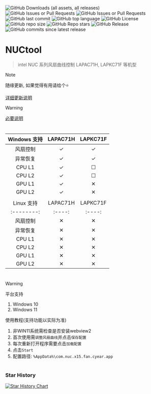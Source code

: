 ![GitHub Downloads (all assets, all releases)](https://img.shields.io/github/downloads/cyear/NUCtool/total?style=for-the-badge)
![GitHub Issues or Pull Requests](https://img.shields.io/github/issues/cyear/NUCtool?style=for-the-badge)
![GitHub Issues or Pull Requests](https://img.shields.io/github/issues-closed/cyear/NUCtool?style=for-the-badge)
![GitHub last commit](https://img.shields.io/github/last-commit/cyear/NUCtool?style=for-the-badge)
![GitHub top language](https://img.shields.io/github/languages/top/cyear/NUCtool?style=for-the-badge)
![GitHub License](https://img.shields.io/github/license/cyear/NUCtool?style=for-the-badge)
![GitHub repo size](https://img.shields.io/github/repo-size/cyear/NUCtool?style=for-the-badge)
![GitHub Repo stars](https://img.shields.io/github/stars/cyear/NUCtool?style=for-the-badge)
![GitHub Release](https://img.shields.io/github/v/release/cyear/NUCtool?style=for-the-badge)
![GitHub commits since latest release](https://img.shields.io/github/commits-since/cyear/NUCtool/latest?style=for-the-badge)

# NUCtool

> intel NUC 系列风扇曲线控制 LAPAC71H, LAPKC71F 等机型

> [!NOTE]
> 随缘更新, 如果觉得有用请给个⭐
>
> [详细更新说明](./src-tauri/NUCtoolChange.md)

> [!WARNING]
> [必要说明](assets/分析.md)
# 
|Windows 支持|LAPAC71H|LAPKC71F|
|:--------:|:----:|:----:|
| 风扇控制 | ✓ | ✓ |
| 异常恢复 | ✓ | ✓ |
| CPU L1 | ✓ | ☐ |
| CPU L2 | ✓ | ☐ |
| GPU L1 | ✓ | ✕ |
| GPU L2 | ✓ | ✕ |
|        |   |    |
|Linux 支持|LAPAC71H|LAPKC71F|
|:--------:|:----:|:----:|
| 风扇控制 | ✕ | ✕ |
| 异常恢复 | ✕ | ✕ |
| CPU L1 | ✕ | ✕ |
| CPU L2 | ✕ | ✕ |
| GPU L1 | ✕ | ✕ |
| GPU L2 | ✕ | ✕ |
# 
> [!WARNING]
> 平台支持
> 1. Windows 10
> 2. Windows 11
> 
> 使用教程(支持功能以实际为准)
> 1. 非WIN11系统需检查是否安装webview2
> 2. 首次使用需`调整风扇曲线`并点击`保存配置`
> 3. 每次重新打开程序需要点击`加载配置`
> 4. 点击`Start`
> 5. 配置路径: `%AppData%\com.nuc.x15.fan.cyear.app`
# 
### Star History

[![Star History Chart](https://api.star-history.com/svg?repos=cyear/NUCtool&type=Timeline)](https://star-history.com/#cyear/NUCtool&Timeline)
